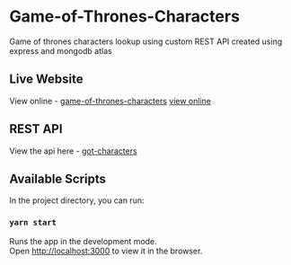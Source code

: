 # Game-of-Thrones-Characters

Game of thrones characters lookup using custom REST API created using express and mongodb atlas

## Live Website

View online - [game-of-thrones-characters](https://game-of-thrones-characters.pages.dev)
<a href="https://game-of-thrones-characters.pages.dev" _target="blank"> view online</a>

## REST API

View the api here - [got-characters](https://got-api-vinu.herokuapp.com/api/got/?name=all)

## Available Scripts

In the project directory, you can run:

### `yarn start`

Runs the app in the development mode.\
Open [http://localhost:3000](http://localhost:3000) to view it in the browser.
